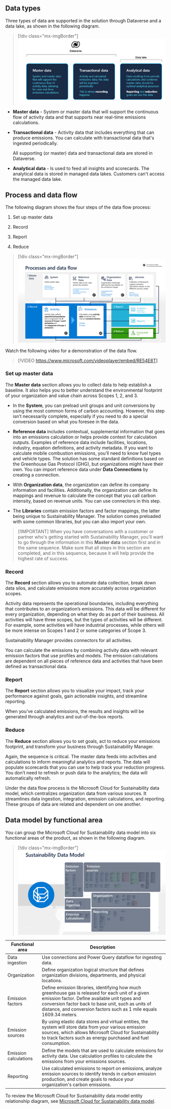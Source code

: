 ## Data types

Three types of data are supported in the solution through Dataverse and a data lake, as shown in the following diagram.  

> [!div class="mx-imgBorder"]
> [![Diagram showing the three data types in Microsoft Cloud for Sustainability.](../media/data-types.png)](../media/data-types.png#lightbox)

- **Master data** - System or master data that will support the continuous flow of activity data and that supports near real-time emissions calculations.

- **Transactional data** - Activity data that includes everything that can produce emissions. You can calculate with transactional data that's ingested periodically. 

    All supporting (or master) data and transactional data are stored in Dataverse.

- **Analytical data** - Is used to feed all insights and scorecards. The analytical data is stored in managed data lakes. Customers can't access the managed data lake.

## Process and data flow

The following diagram shows the four steps of the data flow process: 

1. Set up master data

1. Record

1. Report
 
1. Reduce

> [!div class="mx-imgBorder"]
> [![Diagram showing the data and process flow in Microsoft Cloud for Sustainability.](../media/process.png)](../media/process.png#lightbox)

Watch the following video for a demonstration of the data flow. 

> [!VIDEO https://www.microsoft.com/videoplayer/embed/RE54E8T]

### Set up master data

The **Master data** section allows you to collect data to help establish a baseline. It also helps you to better understand the environmental footprint of your organization and value chain across Scopes 1, 2, and 3. 

- In the **System**, you can preload unit groups and unit conversions by using the most common forms of carbon accounting. However, this step isn’t necessarily complete, especially if you need to do a special conversion based on what you foresee in the data. 

- **Reference data** includes contextual, supplemental information that goes into an emissions calculation or helps provide context for calculation outputs. Examples of reference data include facilities, locations, industry, equation definitions, and activity metadata.
If you want to calculate mobile combustion emissions, you’ll need to know fuel types and vehicle types. The solution has some standard definitions based on the Greenhouse Gas Protocol (GHG), but organizations might have their own. You can import reference data under **Data Connections** by creating a connection. 

- With **Organization data**, the organization can define its company information and facilities. Additionally, the organization can define its mappings and revenue to calculate the concept that you call carbon intensity, based on revenue units. You can use connectors in this step.

- The **Libraries** contain emission factors and factor mappings, the latter being unique to Sustainability Manager. The solution comes preloaded with some common libraries, but you can also import your own. 
>
> [!IMPORTANT]
> When you have conversations with a customer or partner who's getting started with Sustainability Manager, you’ll want to go through the information in this **Master data** section first and in the same sequence. Make sure that all steps in this section are completed, and in this sequence, because it will help provide the highest rate of success.
    
### Record

The **Record** section allows you to automate data collection, break down data silos, and calculate emissions more accurately across organization scopes.

Activity data represents the operational boundaries, including everything that contributes to an organization’s emissions. This data will be different for every organization, depending on what they do as part of their business. All activities will have three scopes, but the types of activities will be different. For example, some activities will have industrial processes, while others will be more intense on Scopes 1 and 2 or some categories of Scope 3. 

Sustainability Manager provides connectors for all activities.

You can calculate the emissions by combining activity data with relevant emission factors that use profiles and models. 
The emission calculations are dependent on all pieces of reference data and activities that have been defined as transactional data.

### Report

The **Report** section allows you to visualize your impact, track your performance against goals, gain actionable insights, and streamline reporting. 

When you’ve calculated emissions, the results and insights will be generated through analytics and out-of-the-box reports. 

### Reduce

The **Reduce** section allows you to set goals, act to reduce your emissions footprint, and transform your business through Sustainability Manager.

Again, the sequence is critical. The master data feeds into activities and calculations to inform meaningful analytics and reports. The data will populate scorecards that you can use to help track your reduction progress. You don’t need to refresh or push data to the analytics; the data will automatically refresh. 

Under the data flow process is the Microsoft Cloud for Sustainability data model, which centralizes organization data from various sources. It streamlines data ingestion, integration, emission calculations, and reporting. These groups of data are related and dependent on one another.

## Data model by functional area

You can group the Microsoft Cloud for Sustainability data model into six functional areas of the product, as shown in the following diagram. 

> [!div class="mx-imgBorder"]
> [![Diagram showing the data model and related functional areas in the Microsoft Cloud for Sustainability solution.](../media/data-model-functional-areas.png)](../media/data-model-functional-areas.png#lightbox)



| Functional area       | Description                                                                                                                                                                                                                                                                |
|-----------------------|----------------------------------------------------------------------------------------------------------------------------------------------------------------------------------------------------------------------------------------------------------------------------|
| Data ingestion        | Use connections and Power Query dataflow for ingesting data.                                                                                                                                                                                                         |
| Organization          | Define organization logical structure that defines organization divisions, departments, and physical locations.                                                                                                                                                                |
| Emission factors      | Define emission libraries, identifying how much greenhouse gas is released for each unit of a given emission factor. Define available unit types and conversion factor back to base unit, such as units of distance, and conversion factors such as 1 mile equals 1609.34 meters. |
| Emission sources      | By using elastic data stores and virtual entities, the system will store data from your various emission sources, which allows Microsoft Cloud for Sustainability to track factors such as energy purchased and fuel consumption.                                                            |
| Emission calculations | Define the models that are used to calculate emissions for activity data. Use calculation profiles to calculate the emissions from your emissions sources.                                                                                                                          |
| Reporting             | Use calculated emissions to report on emissions, analyze emission sources to identify trends in carbon emission production, and create goals to reduce your organization's carbon emissions.                                                                            |


To review the Microsoft Cloud for Sustainability data model entity relationship diagram, see [Microsoft Cloud for Sustainability data model](/industry/sustainability/datamodel-intro#entity-relationship-diagram).

